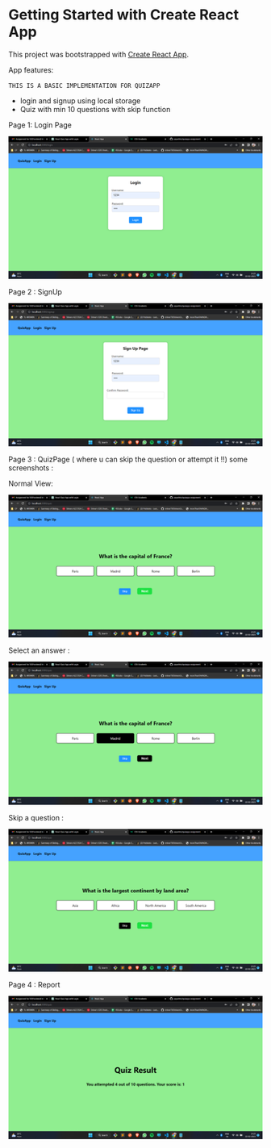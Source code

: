 # Getting Started with Create React App

This project was bootstrapped with [Create React App](https://github.com/facebook/create-react-app).

App features:

    THIS IS A BASIC IMPLEMENTATION FOR QUIZAPP

- login and signup using local storage
- Quiz with min 10 questions with skip function

Page 1: Login Page

![1677081406221](image/README/1677081406221.png)

Page 2 : SignUp

![1677081428957](image/README/1677081428957.png)

Page 3 : QuizPage ( where u can skip the question or attempt it !!) some screenshots :

Normal View:

![1677081608979](image/README/1677081608979.png)

Select an answer :

![1677081647340](image/README/1677081647340.png)

Skip a question :

![1677081667933](image/README/1677081667933.png)

Page 4 : Report

![1677081722504](image/README/1677081722504.png)
